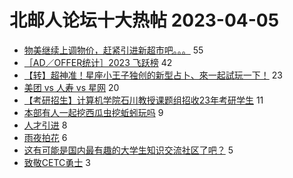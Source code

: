 # 北邮人论坛十大热帖 2023-04-05

- [物美继续上调物价，赶紧引进新超市吧。。。](https://bbs.byr.cn/article/Picture/3338799) 55
- [［AD／OFFER统计］2023 飞跃榜](https://bbs.byr.cn/article/GoAbroad/391790) 42
- [【转】超神准！星座小王子独创的新型占卜、來一起試玩一下！](https://bbs.byr.cn/article/Constellations/326533) 23
- [美团 vs 人寿 vs 星网](https://bbs.byr.cn/article/Job/2188039) 20
- [【考研招生】计算机学院石川教授课题组招收23年考研学生](https://bbs.byr.cn/article/AimGraduate/1223251) 11
- [本部有人一起挖西瓜虫挖蚯蚓玩吗](https://bbs.byr.cn/article/Talking/6383879) 9
- [人才引进](https://bbs.byr.cn/article/Shandong/423899) 8
- [雨夜拍花](https://bbs.byr.cn/article/Photo/275084) 6
- [这有可能是国内最有趣的大学生知识交流社区了吧？](https://bbs.byr.cn/article/Entrepreneurship/28751) 5
- [致敬CETC勇士](https://bbs.byr.cn/article/WorkLife/1198575) 3


